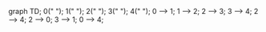 graph TD;
0(" ");
1(" ");
2(" ");
3(" ");
4(" ");
	0 --> 1;
	1 --> 2;
	2 --> 3;
	3 --> 4;
	2 --> 4;
	2 --> 0;
	3 --> 1;
	0 --> 4;
